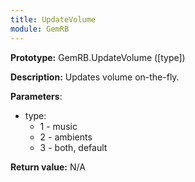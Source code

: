 ```yaml
---
title: UpdateVolume
module: GemRB
---
```


**Prototype:** GemRB.UpdateVolume ([type])

**Description:** Updates volume on-the-fly.

**Parameters**:
  * type:
    * 1 - music
    * 2 - ambients
    * 3 - both, default

**Return value:** N/A
